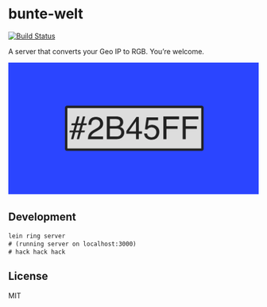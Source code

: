 # bunte-welt

[![Build Status](https://travis-ci.org/prayerslayer/bunte-welt.svg?branch=master)](https://travis-ci.org/prayerslayer/bunte-welt)

A server that converts your Geo IP to RGB. You’re welcome.

![Bunte Welt](bunte-welt.png)

## Development

    lein ring server
    # (running server on localhost:3000)
    # hack hack hack

## License

MIT